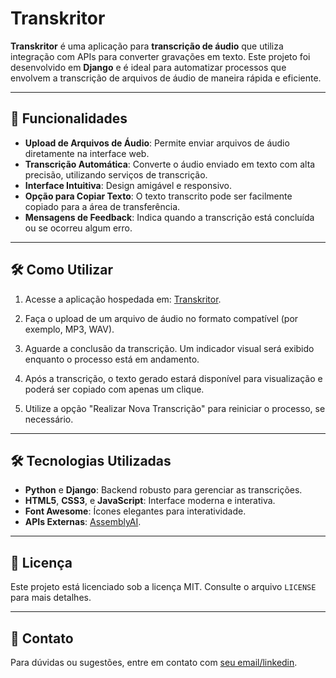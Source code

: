 # Transkritor

**Transkritor** é uma aplicação para **transcrição de áudio** que utiliza integração com APIs para converter gravações em texto. Este projeto foi desenvolvido em **Django** e é ideal para automatizar processos que envolvem a transcrição de arquivos de áudio de maneira rápida e eficiente.

---

## 🚀 Funcionalidades

- **Upload de Arquivos de Áudio**: Permite enviar arquivos de áudio diretamente na interface web.
- **Transcrição Automática**: Converte o áudio enviado em texto com alta precisão, utilizando serviços de transcrição.
- **Interface Intuitiva**: Design amigável e responsivo.
- **Opção para Copiar Texto**: O texto transcrito pode ser facilmente copiado para a área de transferência.
- **Mensagens de Feedback**: Indica quando a transcrição está concluída ou se ocorreu algum erro.

---

## 🛠️ Como Utilizar

1. Acesse a aplicação hospedada em: [Transkritor](https://transkritor.onrender.com/).

2. Faça o upload de um arquivo de áudio no formato compatível (por exemplo, MP3, WAV).

3. Aguarde a conclusão da transcrição. Um indicador visual será exibido enquanto o processo está em andamento.

4. Após a transcrição, o texto gerado estará disponível para visualização e poderá ser copiado com apenas um clique.

5. Utilize a opção "Realizar Nova Transcrição" para reiniciar o processo, se necessário.

---

## 🛠️ Tecnologias Utilizadas

- **Python** e **Django**: Backend robusto para gerenciar as transcrições.
- **HTML5**, **CSS3**, e **JavaScript**: Interface moderna e interativa.
- **Font Awesome**: Ícones elegantes para interatividade.
- **APIs Externas**: [AssemblyAI](https://www.assemblyai.com/).

---

## 📄 Licença

Este projeto está licenciado sob a licença MIT. Consulte o arquivo `LICENSE` para mais detalhes.

---

## 📧 Contato

Para dúvidas ou sugestões, entre em contato com [seu email/linkedin](https://www.linkedin.com/in/natan-macena-ribeiro/).
